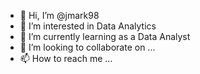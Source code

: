 - 👋 Hi, I’m @jmark98
- 👀 I’m interested in Data Analytics
- 🌱 I’m currently learning as a Data Analyst
- 💞️ I’m looking to collaborate on ...
- 📫 How to reach me ...

<!---
jmark98/jmark98 is a ✨ special ✨ repository because its `README.md` (this file) appears on your GitHub profile.
You can click the Preview link to take a look at your changes.
--->
